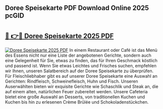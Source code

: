 ## Doree Speisekarte PDF Download Online 2025 pcGID

# <h2><a href="http://gcai90z.nevu.top/?p=Doree+Speisekarte">🔗 👉🔴 Doree Speisekarte 2025 PDF</a></h2>

[![Doree Speisekarte 2025 PDF](https://i.imgur.com/dBaPXMq.png)](http://gcai90z.nevu.top/?p=Doree+Speisekarte)
In einem Restaurant oder Café ist das Menü des Essens nicht nur eine Liste der angebotenen Gerichte, sondern auch eine Gelegenheit für Sie, etwas zu finden, das für Ihren Geschmack köstlich und passend ist. Wenn Sie etwas Leichtes und Frisches suchen, empfehlen wir Ihnen, unseren Salatbereich auf der Doree Speisekarte zu überprüfen. Für Fleischliebhaber gibt es auf unserer Doree Speisekarte eine Auswahl an Gerichten: Rindfleisch, Schweinefleisch, Huhn und Fisch. Unseren Auserwählten bieten wir exquisite Gerichte wie Schaschlik und Steak an, die auf einem alten, natürlichen Feuer zubereitet werden. Unsere Cafeteria bietet eine große Auswahl an Desserts, von traditionellen Kuchen und Kuchen bis hin zu erlesenen Crème Brûlée und Schokoladenstückchen.
